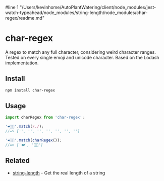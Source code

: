 #line 1 "/Users/kevinhome/AutoPlantWatering/client/node_modules/jest-watch-typeahead/node_modules/string-length/node_modules/char-regex/readme.md"
# char-regex

A regex to match any full character, considering weird character ranges. Tested on every single emoji and unicode character. Based on the Lodash implementation.

## Install

```sh
npm install char-regex
```

## Usage

```js
import charRegex from 'char-regex';

'❤️👊🏽'.match(/./);
//=> ['', '', '', '', '', '', '']

'❤️👊🏽'.match(charRegex());
//=> ['❤️', '👊🏽']
```

## Related

- [string-length](https://github.com/sindresorhus/string-length) - Get the real length of a string
